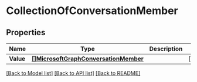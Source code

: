 # CollectionOfConversationMember

## Properties

Name | Type | Description | Notes
------------ | ------------- | ------------- | -------------
**Value** | [**[]MicrosoftGraphConversationMember**](microsoft.graph.conversationMember.md) |  | [optional] 

[[Back to Model list]](../README.md#documentation-for-models) [[Back to API list]](../README.md#documentation-for-api-endpoints) [[Back to README]](../README.md)


